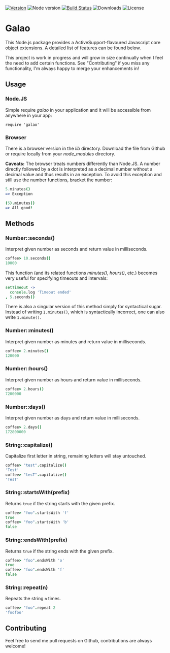 [![Version][version-img]][version-url]
![Node version](https://img.shields.io/node/v/galao.svg)
[![Build Status][travis-img]][travis-url]
![Downloads](https://img.shields.io/npm/dm/galao.svg)
![License](https://img.shields.io/npm/l/galao.svg)

<!-- Variables -->
[version-img]: https://img.shields.io/npm/v/galao.svg
[version-url]: https://www.npmjs.com/package/galao
[travis-img]: https://img.shields.io/travis/lawitschka/galao.svg
[travis-url]: https://travis-ci.org/lawitschka/galao

# Galao

This Node.js package provides a ActiveSupport-flavoured Javascript core object
extensions. A detailed list of features can be found below.

This project is work in progress and will grow in size continually when I feel
the need to add certain functions. See "Contributing" if you miss any
functionality, I'm always happy to merge your enhancements in!


## Usage

### Node.JS

Simple require _galao_ in your application and it will be accessible from
anywhere in your app:

```
require 'galao'
```

### Browser

There is a browser version in the _lib_ directory. Download the file from Github
or require locally from your _node_modules_ directory.

**Caveats:** The browser treats numbers differently than Node.JS. A number
directly followed by a dot is interpreted as a decimal number without a decimal
value and thus results in an exception. To avoid this exception and still use
the number functions, bracket the number:

```coffeescript
5.minutes()
=> Exception

(5).minutes()
=> All good!
```


## Methods

### Number::seconds()

Interpret given number as seconds and return value in milliseconds.

```coffeescript
coffee> 10.seconds()
10000
```

This function (and its related functions _minutes()_, _hours()_, etc.) becomes
very useful for specifying timeouts and intervals:

```coffeescript
setTimeout ->
  console.log 'Timeout ended'
, 5.seconds()
```

There is also a singular version of this method simply for syntactical sugar.
Instead of writing `1.minutes()`, which is syntactically incorrect, one can also
write `1.minute()`.

### Number::minutes()

Interpret given number as minutes and return value in milliseconds.

```coffeescript
coffee> 2.minutes()
120000
```

### Number::hours()

Interpret given number as hours and return value in milliseconds.

```coffeescript
coffee> 2.hours()
7200000
```

### Number::days()

Interpret given number as days and return value in milliseconds.

```coffeescript
coffee> 2.days()
172800000
```

### String::capitalize()

Capitalize first letter in string, remaining letters will stay untouched.

```coffeescript
coffee> "test".capitalize()
'Test'
coffee> "tesT".capitalize()
'TesT'
```

### String::startsWith(prefix)

Returns `true` if the string starts with the given prefix.

```coffeescript
coffee> "foo".startsWith 'f'
true
coffee> "foo".startsWith 'b'
false
```

### String::endsWith(prefix)

Returns `true` if the string ends with the given prefix.

```coffeescript
coffee> "foo".endsWith 'o'
true
coffee> "foo".endsWith 'f'
false
```

### String::repeat(n)

Repeats the string `n` times.

```coffeescript
coffee> "foo".repeat 2
'foofoo'
```

## Contributing

Feel free to send me pull requests on Github, contributions are always welcome!
